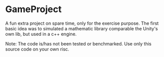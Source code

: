 # GameProject

A fun extra project on spare time, only for the exercise purpose.
The first basic idea was to simulated a mathematic library comparable the Unity's own lib, but used in a c++ engine.

Note:
The code is/has not been tested or benchmarked.
Use only this source code on your own risc. 


